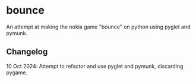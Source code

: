# bounce
An attempt at making the nokia game "bounce" on python using pyglet and pymunk.

## Changelog
10 Oct 2024: Attempt to refactor and use pyglet and pymunk, discarding pygame.
